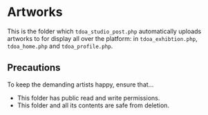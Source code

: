 # Artworks
This is the folder which `tdoa_studio_post.php` automatically uploads artworks to for display all over the platform: in `tdoa_exhibtion.php`, `tdoa_home.php` and `tdoa_profile.php`.

## Precautions
To keep the demanding artists happy, ensure that...
* This folder has public read and write permissions.
* This folder and all its contents are safe from deletion.

